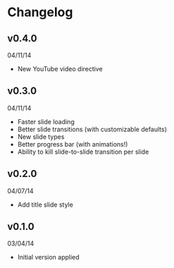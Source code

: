 # Changelog

## v0.4.0
04/11/14

- New YouTube video directive

## v0.3.0
04/11/14

- Faster slide loading
- Better slide transitions (with customizable defaults)
- New slide types
- Better progress bar (with animations!)
- Ability to kill slide-to-slide transition per slide

## v0.2.0
04/07/14

- Add title slide style

## v0.1.0
03/04/14

- Initial version applied

